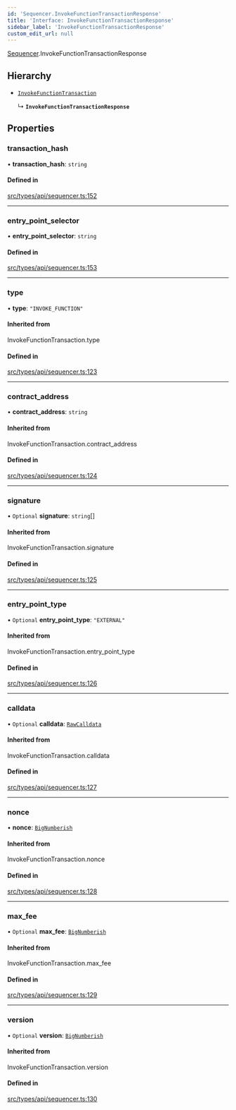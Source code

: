 ```yaml
---
id: 'Sequencer.InvokeFunctionTransactionResponse'
title: 'Interface: InvokeFunctionTransactionResponse'
sidebar_label: 'InvokeFunctionTransactionResponse'
custom_edit_url: null
---
```


[Sequencer](../namespaces/Sequencer.md).InvokeFunctionTransactionResponse

## Hierarchy

- [`InvokeFunctionTransaction`](../namespaces/Sequencer.md#invokefunctiontransaction)

  ↳ **`InvokeFunctionTransactionResponse`**

## Properties

### transaction_hash

• **transaction_hash**: `string`

#### Defined in

[src/types/api/sequencer.ts:152](https://github.com/PhilippeR26/starknet.js/blob/689c0e5/src/types/api/sequencer.ts#L152)

---

### entry_point_selector

• **entry_point_selector**: `string`

#### Defined in

[src/types/api/sequencer.ts:153](https://github.com/PhilippeR26/starknet.js/blob/689c0e5/src/types/api/sequencer.ts#L153)

---

### type

• **type**: `"INVOKE_FUNCTION"`

#### Inherited from

InvokeFunctionTransaction.type

#### Defined in

[src/types/api/sequencer.ts:123](https://github.com/PhilippeR26/starknet.js/blob/689c0e5/src/types/api/sequencer.ts#L123)

---

### contract_address

• **contract_address**: `string`

#### Inherited from

InvokeFunctionTransaction.contract_address

#### Defined in

[src/types/api/sequencer.ts:124](https://github.com/PhilippeR26/starknet.js/blob/689c0e5/src/types/api/sequencer.ts#L124)

---

### signature

• `Optional` **signature**: `string`[]

#### Inherited from

InvokeFunctionTransaction.signature

#### Defined in

[src/types/api/sequencer.ts:125](https://github.com/PhilippeR26/starknet.js/blob/689c0e5/src/types/api/sequencer.ts#L125)

---

### entry_point_type

• `Optional` **entry_point_type**: `"EXTERNAL"`

#### Inherited from

InvokeFunctionTransaction.entry_point_type

#### Defined in

[src/types/api/sequencer.ts:126](https://github.com/PhilippeR26/starknet.js/blob/689c0e5/src/types/api/sequencer.ts#L126)

---

### calldata

• `Optional` **calldata**: [`RawCalldata`](../modules.md#rawcalldata)

#### Inherited from

InvokeFunctionTransaction.calldata

#### Defined in

[src/types/api/sequencer.ts:127](https://github.com/PhilippeR26/starknet.js/blob/689c0e5/src/types/api/sequencer.ts#L127)

---

### nonce

• **nonce**: [`BigNumberish`](../namespaces/num.md#bignumberish)

#### Inherited from

InvokeFunctionTransaction.nonce

#### Defined in

[src/types/api/sequencer.ts:128](https://github.com/PhilippeR26/starknet.js/blob/689c0e5/src/types/api/sequencer.ts#L128)

---

### max_fee

• `Optional` **max_fee**: [`BigNumberish`](../namespaces/num.md#bignumberish)

#### Inherited from

InvokeFunctionTransaction.max_fee

#### Defined in

[src/types/api/sequencer.ts:129](https://github.com/PhilippeR26/starknet.js/blob/689c0e5/src/types/api/sequencer.ts#L129)

---

### version

• `Optional` **version**: [`BigNumberish`](../namespaces/num.md#bignumberish)

#### Inherited from

InvokeFunctionTransaction.version

#### Defined in

[src/types/api/sequencer.ts:130](https://github.com/PhilippeR26/starknet.js/blob/689c0e5/src/types/api/sequencer.ts#L130)
